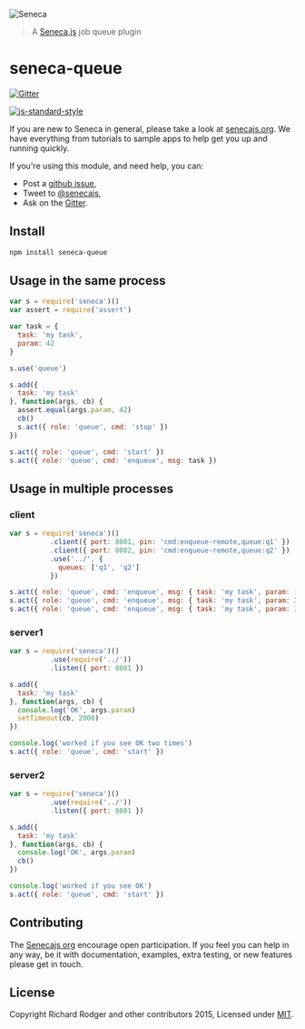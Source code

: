 ![Seneca](http://senecajs.org/files/assets/seneca-logo.png)
> A [Seneca.js][] job queue plugin

# seneca-queue

[![Gitter][gitter-badge]][gitter-url]

[![js-standard-style][standard-badge]][standard-style]

If you are new to Seneca in general, please take a look at [senecajs.org][]. We have everything from
tutorials to sample apps to help get you up and running quickly.

If you're using this module, and need help, you can:

- Post a [github issue][],
- Tweet to [@senecajs][],
- Ask on the [Gitter][gitter-url].

## Install
```sh
npm install seneca-queue
```

## Usage in the same process

```js
var s = require('seneca')()
var assert = require('assert')

var task = {
  task: 'my task',
  param: 42
}

s.use('queue')

s.add({
  task: 'my task'
}, function(args, cb) {
  assert.equal(args.param, 42)
  cb()
  s.act({ role: 'queue', cmd: 'stop' })
})

s.act({ role: 'queue', cmd: 'start' })
s.act({ role: 'queue', cmd: 'enqueue', msg: task })
```

## Usage in multiple processes

### client

```js
var s = require('seneca')()
          .client({ port: 8081, pin: 'cmd:enqueue-remote,queue:q1' })
          .client({ port: 8082, pin: 'cmd:enqueue-remote,queue:q2' })
          .use('../', {
            queues: ['q1', 'q2']
          })

s.act({ role: 'queue', cmd: 'enqueue', msg: { task: 'my task', param: 1 }})
s.act({ role: 'queue', cmd: 'enqueue', msg: { task: 'my task', param: 2 }})
s.act({ role: 'queue', cmd: 'enqueue', msg: { task: 'my task', param: 3 }})
```

### server1

```js
var s = require('seneca')()
          .use(require('../'))
          .listen({ port: 8081 })

s.add({
  task: 'my task'
}, function(args, cb) {
  console.log('OK', args.param)
  setTimeout(cb, 2000)
})

console.log('worked if you see OK two times')
s.act({ role: 'queue', cmd: 'start' })
```

### server2

```js
var s = require('seneca')()
          .use(require('../'))
          .listen({ port: 8081 })

s.add({
  task: 'my task'
}, function(args, cb) {
  console.log('OK', args.param)
  cb()
})

console.log('worked if you see OK')
s.act({ role: 'queue', cmd: 'start' })
```
## Contributing
The [Senecajs org][] encourage open participation. If you feel you can help in any way, be it with
documentation, examples, extra testing, or new features please get in touch.


## License
Copyright Richard Rodger and other contributors 2015, Licensed under [MIT][].


[travis-badge]: https://travis-ci.org/Senecajs/seneca-queue.png?branch=master
[travis-url]: https://travis-ci.org/Senecajs/seneca-queue
[gitter-badge]: https://badges.gitter.im/Join%20Chat.svg
[gitter-url]: https://gitter.im/senecajs/seneca
[standard-badge]: https://raw.githubusercontent.com/feross/standard/master/badge.png
[standard-style]: https://github.com/feross/standard

[MIT]: ./LICENSE
[Senecajs org]: https://github.com/senecajs/
[senecajs.org]: http://senecajs.org/
[Seneca.js]: https://www.npmjs.com/package/seneca
[github issue]: https://github.com/Senecajs/seneca-queue/issues
[@senecajs]: http://twitter.com/senecajs
